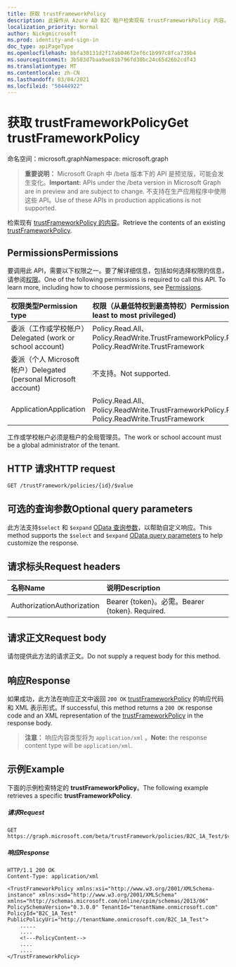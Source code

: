 ```yaml
---
title: 获取 trustFrameworkPolicy
description: 此操作从 Azure AD B2C 租户检索现有 trustFrameworkPolicy 内容。
localization_priority: Normal
author: Nickgmicrosoft
ms.prod: identity-and-sign-in
doc_type: apiPageType
ms.openlocfilehash: bbfa30131d2f17ab046f2ef6c1b997c8fca739b4
ms.sourcegitcommit: 3b583d7baa9ae81b796fd30bc24c65d26b2cdf43
ms.translationtype: MT
ms.contentlocale: zh-CN
ms.lasthandoff: 03/04/2021
ms.locfileid: "50444922"
---
```

# <a name="get-trustframeworkpolicy"></a><span data-ttu-id="f95fd-103">获取 trustFrameworkPolicy</span><span class="sxs-lookup"><span data-stu-id="f95fd-103">Get trustFrameworkPolicy</span></span>

<span data-ttu-id="f95fd-104">命名空间：microsoft.graph</span><span class="sxs-lookup"><span data-stu-id="f95fd-104">Namespace: microsoft.graph</span></span>

><span data-ttu-id="f95fd-105">**重要说明：** Microsoft Graph 中 /beta 版本下的 API 是预览版，可能会发生变化。</span><span class="sxs-lookup"><span data-stu-id="f95fd-105">**Important:** APIs under the /beta version in Microsoft Graph are in preview and are subject to change.</span></span> <span data-ttu-id="f95fd-106">不支持在生产应用程序中使用这些 API。</span><span class="sxs-lookup"><span data-stu-id="f95fd-106">Use of these APIs in production applications is not supported.</span></span>

<span data-ttu-id="f95fd-107">检索现有 [trustFrameworkPolicy 的内容](../resources/trustframeworkpolicy.md)。</span><span class="sxs-lookup"><span data-stu-id="f95fd-107">Retrieve the contents of an existing [trustFrameworkPolicy](../resources/trustframeworkpolicy.md).</span></span>

## <a name="permissions"></a><span data-ttu-id="f95fd-108">Permissions</span><span class="sxs-lookup"><span data-stu-id="f95fd-108">Permissions</span></span>

<span data-ttu-id="f95fd-p102">要调用此 API，需要以下权限之一。要了解详细信息，包括如何选择权限的信息，请参阅[权限](/graph/permissions-reference.md)。</span><span class="sxs-lookup"><span data-stu-id="f95fd-p102">One of the following permissions is required to call this API. To learn more, including how to choose permissions, see [Permissions](/graph/permissions-reference.md).</span></span>

|<span data-ttu-id="f95fd-111">权限类型</span><span class="sxs-lookup"><span data-stu-id="f95fd-111">Permission type</span></span>      | <span data-ttu-id="f95fd-112">权限（从最低特权到最高特权）</span><span class="sxs-lookup"><span data-stu-id="f95fd-112">Permissions (from least to most privileged)</span></span>              |
|:--------------------|:---------------------------------------------------------|
|<span data-ttu-id="f95fd-113">委派（工作或学校帐户）</span><span class="sxs-lookup"><span data-stu-id="f95fd-113">Delegated (work or school account)</span></span>| <span data-ttu-id="f95fd-114">Policy.Read.All、Policy.ReadWrite.TrustFramework</span><span class="sxs-lookup"><span data-stu-id="f95fd-114">Policy.Read.All, Policy.ReadWrite.TrustFramework</span></span>|
|<span data-ttu-id="f95fd-115">委派（个人 Microsoft 帐户）</span><span class="sxs-lookup"><span data-stu-id="f95fd-115">Delegated (personal Microsoft account)</span></span>| <span data-ttu-id="f95fd-116">不支持。</span><span class="sxs-lookup"><span data-stu-id="f95fd-116">Not supported.</span></span>|
|<span data-ttu-id="f95fd-117">Application</span><span class="sxs-lookup"><span data-stu-id="f95fd-117">Application</span></span>|<span data-ttu-id="f95fd-118">Policy.Read.All、Policy.ReadWrite.TrustFramework</span><span class="sxs-lookup"><span data-stu-id="f95fd-118">Policy.Read.All, Policy.ReadWrite.TrustFramework</span></span>|

<span data-ttu-id="f95fd-119">工作或学校帐户必须是租户的全局管理员。</span><span class="sxs-lookup"><span data-stu-id="f95fd-119">The work or school account must be a global administrator of the tenant.</span></span>

## <a name="http-request"></a><span data-ttu-id="f95fd-120">HTTP 请求</span><span class="sxs-lookup"><span data-stu-id="f95fd-120">HTTP request</span></span>

<!-- { "blockType": "ignored" } -->
```http
GET /trustFramework/policies/{id}/$value
```

## <a name="optional-query-parameters"></a><span data-ttu-id="f95fd-121">可选的查询参数</span><span class="sxs-lookup"><span data-stu-id="f95fd-121">Optional query parameters</span></span>

<span data-ttu-id="f95fd-122">此方法支持`$select` 和 `$expand` [OData 查询参数](/graph/query-parameters)，以帮助自定义响应。</span><span class="sxs-lookup"><span data-stu-id="f95fd-122">This method supports the `$select` and `$expand` [OData query parameters](/graph/query-parameters) to help customize the response.</span></span>

## <a name="request-headers"></a><span data-ttu-id="f95fd-123">请求标头</span><span class="sxs-lookup"><span data-stu-id="f95fd-123">Request headers</span></span>

|<span data-ttu-id="f95fd-124">名称</span><span class="sxs-lookup"><span data-stu-id="f95fd-124">Name</span></span>|<span data-ttu-id="f95fd-125">说明</span><span class="sxs-lookup"><span data-stu-id="f95fd-125">Description</span></span>|
|:---------------|:----------|
|<span data-ttu-id="f95fd-126">Authorization</span><span class="sxs-lookup"><span data-stu-id="f95fd-126">Authorization</span></span>|<span data-ttu-id="f95fd-p103">Bearer {token}。必需。</span><span class="sxs-lookup"><span data-stu-id="f95fd-p103">Bearer {token}. Required.</span></span>|

## <a name="request-body"></a><span data-ttu-id="f95fd-129">请求正文</span><span class="sxs-lookup"><span data-stu-id="f95fd-129">Request body</span></span>

<span data-ttu-id="f95fd-130">请勿提供此方法的请求正文。</span><span class="sxs-lookup"><span data-stu-id="f95fd-130">Do not supply a request body for this method.</span></span>

## <a name="response"></a><span data-ttu-id="f95fd-131">响应</span><span class="sxs-lookup"><span data-stu-id="f95fd-131">Response</span></span>

<span data-ttu-id="f95fd-132">如果成功，此方法在响应正文中返回 `200 OK` [trustFrameworkPolicy](../resources/trustframeworkpolicy.md) 的响应代码和 XML 表示形式。</span><span class="sxs-lookup"><span data-stu-id="f95fd-132">If successful, this method returns a `200 OK` response code and an XML representation of the [trustFrameworkPolicy](../resources/trustframeworkpolicy.md) in the response body.</span></span>  

><span data-ttu-id="f95fd-133">**注意：** 响应内容类型将为 `application/xml` 。</span><span class="sxs-lookup"><span data-stu-id="f95fd-133">**Note:** the response content type will be `application/xml`.</span></span>

## <a name="example"></a><span data-ttu-id="f95fd-134">示例</span><span class="sxs-lookup"><span data-stu-id="f95fd-134">Example</span></span>

<span data-ttu-id="f95fd-135">下面的示例检索特定的 **trustFrameworkPolicy**。</span><span class="sxs-lookup"><span data-stu-id="f95fd-135">The following example retrieves a specific **trustFrameworkPolicy**.</span></span>

##### <a name="request"></a><span data-ttu-id="f95fd-136">请求</span><span class="sxs-lookup"><span data-stu-id="f95fd-136">Request</span></span>

<!-- {
  "blockType": "ignored",
  "name": "get_trustFramework"
}-->
```http
GET https://graph.microsoft.com/beta/trustFramework/policies/B2C_1A_Test/$value
```

##### <a name="response"></a><span data-ttu-id="f95fd-137">响应</span><span class="sxs-lookup"><span data-stu-id="f95fd-137">Response</span></span>

<!-- {
  "blockType": "ignored",
  "truncated": true,
  "@odata.type": "microsoft.graph.trustFrameworkPolicy"
} -->
```http
HTTP/1.1 200 OK
Content-Type: application/xml

<TrustFrameworkPolicy xmlns:xsi="http://www.w3.org/2001/XMLSchema-instance" xmlns:xsd="http://www.w3.org/2001/XMLSchema" xmlns="http://schemas.microsoft.com/online/cpim/schemas/2013/06" PolicySchemaVersion="0.3.0.0" TenantId="tenantName.onmicrosoft.com" PolicyId="B2C_1A_Test" PublicPolicyUri="http://tenantName.onmicrosoft.com/B2C_1A_Test">
    .....
    ....
    <!---PolicyContent-->
    ....
    ....
</TrustFrameworkPolicy>
```

<!-- uuid: 8fcb5dbc-d5aa-4681-8e31-b001d5168d79
2015-10-25 14:57:30 UTC -->
<!-- {
  "type": "#page.annotation",
  "description": "Get trustFramework policy",
  "keywords": "",
  "section": "documentation",
  "tocPath": ""
}-->


